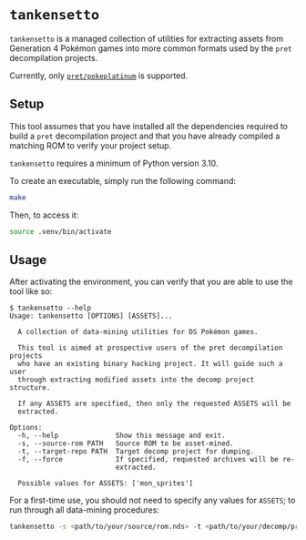 # `tankensetto`

`tankensetto` is a managed collection of utilities for extracting assets from
Generation 4 Pokémon games into more common formats used by the `pret`
decompilation projects.

Currently, only [`pret/pokeplatinum`](https://github.com/pret/pokeplatinum) is
supported.

## Setup

This tool assumes that you have installed all the dependencies required to
build a `pret` decompilation project and that you have already compiled a
matching ROM to verify your project setup.

`tankensetto` requires a minimum of Python version 3.10.

To create an executable, simply run the following command:

```bash
make
```

Then, to access it:

```bash
source .venv/bin/activate
```

## Usage

After activating the environment, you can verify that you are able to use the
tool like so:

```console
$ tankensetto --help
Usage: tankensetto [OPTIONS] [ASSETS]...

  A collection of data-mining utilities for DS Pokémon games.

  This tool is aimed at prospective users of the pret decompilation projects
  who have an existing binary hacking project. It will guide such a user
  through extracting modified assets into the decomp project structure.

  If any ASSETS are specified, then only the requested ASSETS will be
  extracted.

Options:
  -h, --help              Show this message and exit.
  -s, --source-rom PATH   Source ROM to be asset-mined.
  -t, --target-repo PATH  Target decomp project for dumping.
  -f, --force             If specified, requested archives will be re-
                          extracted.

  Possible values for ASSETS: ['mon_sprites']
```

For a first-time use, you should not need to specify any values for `ASSETS`;
to run through all data-mining procedures:

```bash
tankensetto -s <path/to/your/source/rom.nds> -t <path/to/your/decomp/project>
```
